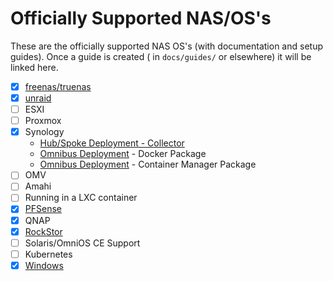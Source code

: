 # Officially Supported NAS/OS's

These are the officially supported NAS OS's (with documentation and setup guides). Once a guide is created (
in `docs/guides/` or elsewhere) it will be linked here.

- [x] [freenas/truenas](https://blog.stefandroid.com/2022/01/14/smart-hass-security.html)
- [x] [unraid](./INSTALL_UNRAID.md)
- [ ] ESXI
- [ ] Proxmox
- [x] Synology 
  - [Hub/Spoke Deployment - Collector](./INSTALL_SYNOLOGY_COLLECTOR.md)
  - [Omnibus Deployment](https://drfrankenstein.co.uk/2022/07/28/hass-security-in-docker-on-a-synology-nas) -  Docker Package
  - [Omnibus Deployment](https://drfrankenstein.co.uk/hass-security-in-container-manager-on-a-synology-nas/) -  Container Manager Package
- [ ] OMV
- [ ] Amahi
- [ ] Running in a LXC container
- [x] [PFSense](./INSTALL_PFSENSE.md)
- [x] QNAP
- [x] [RockStor](https://rockstor.com/docs/interface/docker-based-rock-ons/hass-security.html)
- [ ] Solaris/OmniOS CE Support
- [ ] Kubernetes
- [x] [Windows](./INSTALL_MANUAL_WINDOWS.md)
